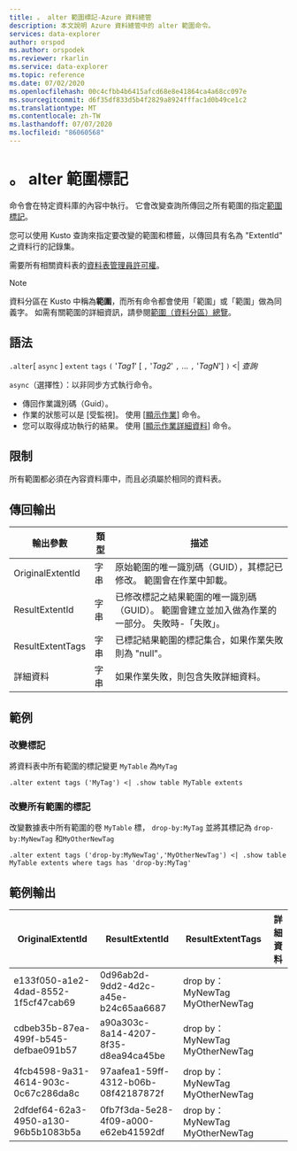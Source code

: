 ```yaml
---
title: 。 alter 範圍標記-Azure 資料總管
description: 本文說明 Azure 資料總管中的 alter 範圍命令。
services: data-explorer
author: orspod
ms.author: orspodek
ms.reviewer: rkarlin
ms.service: data-explorer
ms.topic: reference
ms.date: 07/02/2020
ms.openlocfilehash: 00c4cfbb4b6415afcd68e8e41864ca4a68cc097e
ms.sourcegitcommit: d6f35df833d5b4f2829a8924fffac1d0b49ce1c2
ms.translationtype: MT
ms.contentlocale: zh-TW
ms.lasthandoff: 07/07/2020
ms.locfileid: "86060568"
---
```

# <a name="alter-extent-tags"></a>。 alter 範圍標記

命令會在特定資料庫的內容中執行。 它會改變查詢所傳回之所有範圍的指定[範圍標記](extents-overview.md#extent-tagging)。

您可以使用 Kusto 查詢來指定要改變的範圍和標籤，以傳回具有名為 "ExtentId" 之資料行的記錄集。

需要所有相關資料表的[資料表管理員許可權](../management/access-control/role-based-authorization.md)。

> [!NOTE]
> 資料分區在 Kusto 中稱為**範圍**，而所有命令都會使用「範圍」或「範圍」做為同義字。
> 如需有關範圍的詳細資訊，請參閱[範圍（資料分區）總覽](extents-overview.md)。

## <a name="syntax"></a>語法

`.alter`[ `async` ] `extent` `tags` `(` '*Tag1*' [ `,` '*Tag2*' `,` ... `,` '*TagN*'] `)`  <|  *查詢*

`async`（選擇性）：以非同步方式執行命令。
   * 傳回作業識別碼（Guid）。 
   * 作業的狀態可以是 [受監視]。 使用 [[顯示作業](operations.md#show-operations)] 命令。
   * 您可以取得成功執行的結果。 使用 [[顯示作業詳細資料](operations.md#show-operation-details)] 命令。

## <a name="restrictions"></a>限制

所有範圍都必須在內容資料庫中，而且必須屬於相同的資料表。

## <a name="return-output"></a>傳回輸出

|輸出參數 |類型 |描述|
|---|---|---|
|OriginalExtentId |字串 |原始範圍的唯一識別碼（GUID），其標記已修改。 範圍會在作業中卸載。|
|ResultExtentId |字串 |已修改標記之結果範圍的唯一識別碼（GUID）。 範圍會建立並加入做為作業的一部分。 失敗時-「失敗」。|
|ResultExtentTags |字串 |已標記結果範圍的標記集合，如果作業失敗則為 "null"。|
|詳細資料 |字串 |如果作業失敗，則包含失敗詳細資料。|

## <a name="examples"></a>範例

### <a name="alter-tags"></a>改變標記 

將資料表中所有範圍的標記變更 `MyTable` 為`MyTag`

```kusto
.alter extent tags ('MyTag') <| .show table MyTable extents
```

### <a name="alter-tags-of-all-extents"></a>改變所有範圍的標記

改變數據表中所有範圍的卷 `MyTable` 標， `drop-by:MyTag` 並將其標記為 `drop-by:MyNewTag` 和`MyOtherNewTag`

```kusto
.alter extent tags ('drop-by:MyNewTag','MyOtherNewTag') <| .show table MyTable extents where tags has 'drop-by:MyTag'
```

## <a name="sample-output"></a>範例輸出

|OriginalExtentId |ResultExtentId | ResultExtentTags | 詳細資料
|---|---|---|---
|e133f050-a1e2-4dad-8552-1f5cf47cab69 |0d96ab2d-9dd2-4d2c-a45e-b24c65aa6687 | drop by： MyNewTag MyOtherNewTag| 
|cdbeb35b-87ea-499f-b545-defbae091b57 |a90a303c-8a14-4207-8f35-d8ea94ca45be | drop by： MyNewTag MyOtherNewTag| 
|4fcb4598-9a31-4614-903c-0c67c286da8c |97aafea1-59ff-4312-b06b-08f42187872f | drop by： MyNewTag MyOtherNewTag| 
|2dfdef64-62a3-4950-a130-96b5b1083b5a |0fb7f3da-5e28-4f09-a000-e62eb41592df | drop by： MyNewTag MyOtherNewTag| 
